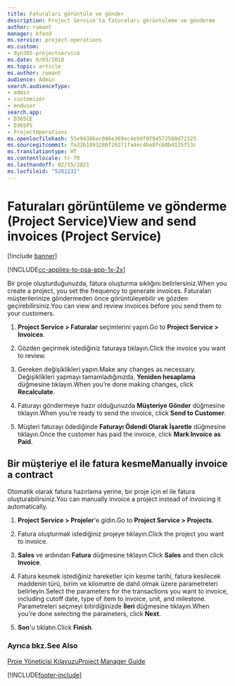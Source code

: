 ```yaml
---
title: Faturaları görüntüle ve gönder
description: Project Service'ta faturaları görüntüleme ve gönderme
author: rumant
manager: kfend
ms.service: project-operations
ms.custom:
- dyn365-projectservice
ms.date: 8/03/2018
ms.topic: article
ms.author: rumant
audience: Admin
search.audienceType:
- admin
- customizer
- enduser
search.app:
- D365CE
- D365PS
- ProjectOperations
ms.openlocfilehash: 55e94386ec086e369ec4e9df9f94572580d72325
ms.sourcegitcommit: fa32b1893286f20271fa4ec4be8fc68bd135f53c
ms.translationtype: HT
ms.contentlocale: tr-TR
ms.lasthandoff: 02/15/2021
ms.locfileid: "5281232"
---
```

# <a name="view-and-send-invoices-project-service"></a><span data-ttu-id="aab66-103">Faturaları görüntüleme ve gönderme (Project Service)</span><span class="sxs-lookup"><span data-stu-id="aab66-103">View and send invoices (Project Service)</span></span>

[!include [banner](../includes/psa-now-project-operations.md)]

[!INCLUDE[cc-applies-to-psa-app-1x-2x](../includes/cc-applies-to-psa-app-1x-2x.md)]

<span data-ttu-id="aab66-104">Bir proje oluşturduğunuzda, fatura oluşturma sıklığını belirlersiniz.</span><span class="sxs-lookup"><span data-stu-id="aab66-104">When you create a project, you set the frequency to generate invoices.</span></span> <span data-ttu-id="aab66-105">Faturaları müşterilerinize göndermeden önce görüntüleyebilir ve gözden geçirebilirsiniz.</span><span class="sxs-lookup"><span data-stu-id="aab66-105">You can view and review invoices before you send them to your customers.</span></span>  
  
1.  <span data-ttu-id="aab66-106">**Project Service > Faturalar** seçimlerini yapın.</span><span class="sxs-lookup"><span data-stu-id="aab66-106">Go to **Project Service > Invoices**.</span></span>  
  
2.  <span data-ttu-id="aab66-107">Gözden geçirmek istediğiniz faturaya tıklayın.</span><span class="sxs-lookup"><span data-stu-id="aab66-107">Click the invoice you want to review.</span></span>  
  
3.  <span data-ttu-id="aab66-108">Gereken değişiklikleri yapın.</span><span class="sxs-lookup"><span data-stu-id="aab66-108">Make any changes as necessary.</span></span> <span data-ttu-id="aab66-109">Değişiklikleri yapmayı tamamladığınızda, **Yeniden hesaplama** düğmesine tıklayın.</span><span class="sxs-lookup"><span data-stu-id="aab66-109">When you’re done making changes, click **Recalculate**.</span></span>  
  
4.  <span data-ttu-id="aab66-110">Faturayı göndermeye hazır olduğunuzda **Müşteriye Gönder** düğmesine tıklayın.</span><span class="sxs-lookup"><span data-stu-id="aab66-110">When you’re ready to send the invoice, click **Send to Customer**.</span></span>  
  
5.  <span data-ttu-id="aab66-111">Müşteri faturayı ödediğinde **Faturayı Ödendi Olarak İşaretle** düğmesine tıklayın.</span><span class="sxs-lookup"><span data-stu-id="aab66-111">Once the customer has paid the invoice, click **Mark Invoice as Paid**.</span></span>  
  
## <a name="manually-invoice-a-contract"></a><span data-ttu-id="aab66-112">Bir müşteriye el ile fatura kesme</span><span class="sxs-lookup"><span data-stu-id="aab66-112">Manually invoice a contract</span></span>  
 <span data-ttu-id="aab66-113">Otomatik olarak fatura hazırlama yerine, bir proje için el ile fatura oluşturabilirsiniz.</span><span class="sxs-lookup"><span data-stu-id="aab66-113">You can manually invoice a project instead of invoicing it automatically.</span></span>  
  
1.  <span data-ttu-id="aab66-114">**Project Service > Projeler**'e gidin.</span><span class="sxs-lookup"><span data-stu-id="aab66-114">Go to **Project Service > Projects**.</span></span>  
  
2.  <span data-ttu-id="aab66-115">Fatura oluşturmak istediğiniz projeye tıklayın.</span><span class="sxs-lookup"><span data-stu-id="aab66-115">Click the project you want to invoice.</span></span>  
  
3.  <span data-ttu-id="aab66-116">**Sales** ve ardından **Fatura** düğmesine tıklayın.</span><span class="sxs-lookup"><span data-stu-id="aab66-116">Click **Sales** and then click **Invoice**.</span></span>  
  
4.  <span data-ttu-id="aab66-117">Fatura kesmek istediğiniz hareketler için kesme tarihi, fatura kesilecek maddenin türü, birim ve kilometre de dahil olmak üzere parametreleri belirleyin.</span><span class="sxs-lookup"><span data-stu-id="aab66-117">Select the parameters for the transactions you want to invoice, including cutoff date, type of item to invoice, unit, and milestone.</span></span> <span data-ttu-id="aab66-118">Parametreleri seçmeyi bitirdiğinizde **İleri** düğmesine tıklayın.</span><span class="sxs-lookup"><span data-stu-id="aab66-118">When you’re done selecting the parameters, click **Next**.</span></span>  
  
5.  <span data-ttu-id="aab66-119">**Son**'u tıklatın.</span><span class="sxs-lookup"><span data-stu-id="aab66-119">Click **Finish**.</span></span>  
  
### <a name="see-also"></a><span data-ttu-id="aab66-120">Ayrıca bkz.</span><span class="sxs-lookup"><span data-stu-id="aab66-120">See Also</span></span>  
 [<span data-ttu-id="aab66-121">Proje Yöneticisi Kılavuzu</span><span class="sxs-lookup"><span data-stu-id="aab66-121">Project Manager Guide</span></span>](../psa/project-manager-guide.md)


[!INCLUDE[footer-include](../includes/footer-banner.md)]